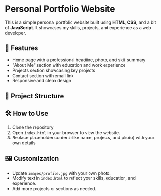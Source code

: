 # Personal Portfolio Website

This is a simple personal portfolio website built using **HTML**, **CSS**, and a bit of **JavaScript**. It showcases my skills, projects, and experience as a web developer.

## 🚀 Features

- Home page with a professional headline, photo, and skill summary
- "About Me" section with education and work experience
- Projects section showcasing key projects
- Contact section with email link
- Responsive and clean design

## 📂 Project Structure


## 🛠️ How to Use

1. Clone the repository:
2. Open `index.html` in your browser to view the website.
3. Replace placeholder content (like name, projects, and photo) with your own details.

## 🖼️ Customization

- Update `images/profile.jpg` with your own photo.
- Modify text in `index.html` to reflect your skills, education, and experience.
- Add more projects or sections as needed.




